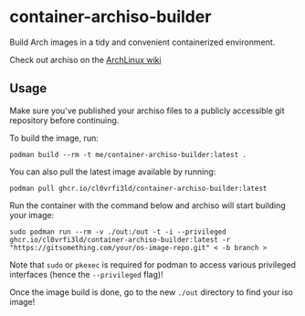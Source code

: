 # container-archiso-builder
Build Arch images in a tidy and convenient containerized environment.

Check out archiso on the [ArchLinux wiki](https://wiki.archlinux.org/index.php/archiso)

## Usage
Make sure you've published your archiso files to a publicly accessible git repository before continuing.

To build the image, run:

    podman build --rm -t me/container-archiso-builder:latest .

You can also pull the latest image available by running:

    podman pull ghcr.io/cl0vrfi3ld/container-archiso-builder:latest

Run the container with the command below and archiso will start building your image:

    sudo podman run --rm -v ./out:/out -t -i --privileged ghcr.io/cl0vrfi3ld/container-archiso-builder:latest -r "https://gitsomething.com/your/os-image-repo.git" < -b branch >
    
Note that `sudo` or `pkexec` is required for podman to access various privileged interfaces (hence the `--privileged` flag)!

Once the image build is done, go to the new `./out` directory to find your iso image!
